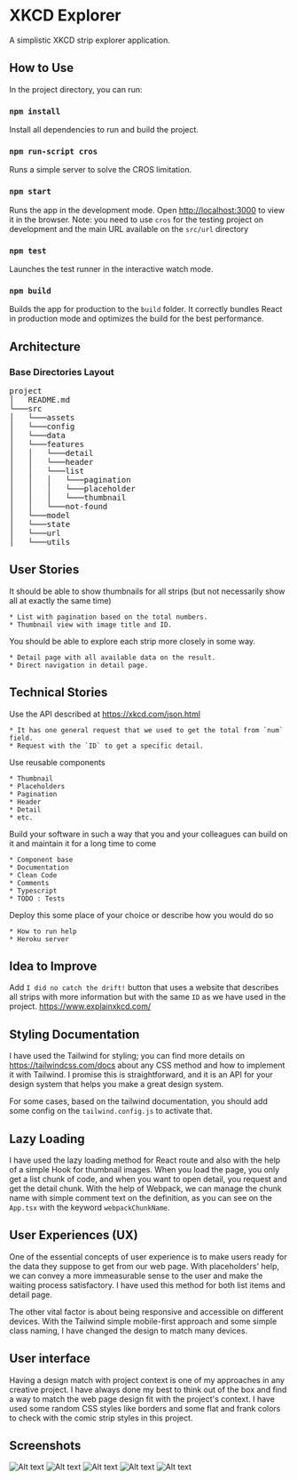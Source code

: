 # XKCD Explorer

A simplistic XKCD strip explorer application.

## How to Use

In the project directory, you can run:

### `npm install`

Install all dependencies to run and build the project.

### `npm run-script cros`

Runs a simple server to solve the CROS limitation.

### `npm start`

Runs the app in the development mode.
Open [http://localhost:3000](http://localhost:3000) to view it in the browser.
Note: you need to use `cros` for the testing project on development and the main URL available on the `src/url` directory

### `npm test`

Launches the test runner in the interactive watch mode.

### `npm build`

Builds the app for production to the `build` folder.
It correctly bundles React in production mode and optimizes the build for the best performance.

## Architecture


### Base Directories Layout

<pre>
project
│   README.md
└───src
│   └───assets
│   └───config
│   └───data
│   └───features
│   │   └───detail
│   │   └───header
│   │   └───list
│   │   │   └───pagination
│   │   │   └───placeholder
│   │   │   └───thumbnail
│   │   └───not-found
│   └───model
│   └───state
│   └───url
│   └───utils
</pre>

## User Stories

It should be able to show thumbnails for all strips (but not necessarily show all at exactly the same time)

    * List with pagination based on the total numbers.
    * Thumbnail view with image title and ID.

You should be able to explore each strip more closely in some way.

    * Detail page with all available data on the result.
    * Direct navigation in detail page.

## Technical Stories

Use the API described at <https://xkcd.com/json.html>

    * It has one general request that we used to get the total from `num` field.
    * Request with the `ID` to get a specific detail.

Use reusable components

    * Thumbnail
    * Placeholders
    * Pagination
    * Header
    * Detail
    * etc.

Build your software in such a way that you and your colleagues can build on it and maintain it for a long time to come

    * Component base
    * Documentation
    * Clean Code
    * Comments
    * Typescript
    * TODO : Tests

Deploy this some place of your choice or describe how you would do so

    * How to run help
    * Heroku server

## Idea to Improve

Add `I did no catch the drift!` button that uses a website that describes all strips with more information but with the same `ID` as we have used in the project. <https://www.explainxkcd.com/>

## Styling Documentation

I have used the Tailwind for styling; you can find more details on <https://tailwindcss.com/docs> about any CSS method and how to implement it with Tailwind. I promise this is straightforward, and it is an API for your design system that helps you make a great design system.

For some cases, based on the tailwind documentation, you should add some config on the `tailwind.config.js` to activate that.

## Lazy Loading

I have used the lazy loading method for React route and also with the help of a simple Hook for thumbnail images.
When you load the page, you only get a list chunk of code, and when you want to open detail, you request and get the detail chunk. With the help of Webpack, we can manage the chunk name with simple comment text on the definition, as you can see on the `App.tsx` with the keyword `webpackChunkName`.

## User Experiences (UX)

One of the essential concepts of user experience is to make users ready for the data they suppose to get from our web page. With placeholders' help, we can convey a more immeasurable sense to the user and make the waiting process satisfactory.
I have used this method for both list items and detail page.

The other vital factor is about being responsive and accessible on different devices. With the Tailwind simple mobile-first approach and some simple class naming, I have changed the design to match many devices.

## User interface

Having a design match with project context is one of my approaches in any creative project. I have always done my best to think out of the box and find a way to match the web page design fit with the project's context. I have used some random CSS styles like borders and some flat and frank colors to check with the comic strip styles in this project.

## Screenshots

![Alt text](screenshots/1.png?raw=true)
![Alt text](screenshots/2.png?raw=true)
![Alt text](screenshots/3.png?raw=true)
![Alt text](screenshots/4.png?raw=true)
![Alt text](screenshots/5.png?raw=true)